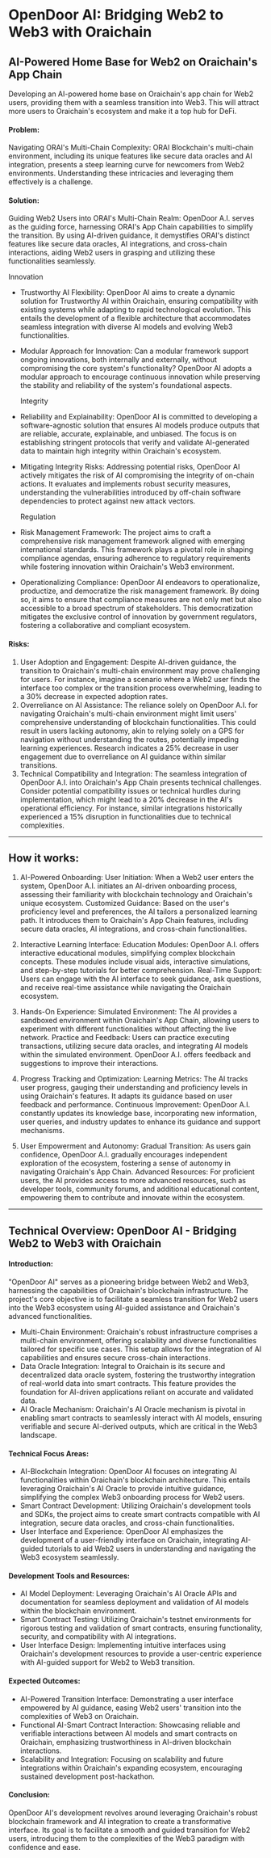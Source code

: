 # OpenDoor AI: Bridging Web2 to Web3 with Oraichain

## AI-Powered Home Base for Web2 on Oraichain's App Chain

  Developing an AI-powered home base on Oraichain's app chain for Web2 users, providing them with a seamless transition into Web3. This will attract more users to Oraichain's ecosystem and make it a top hub for DeFi.

#### Problem:
Navigating ORAI's Multi-Chain Complexity: ORAI Blockchain's multi-chain environment, including its unique features like secure data oracles and AI integration, presents a steep learning curve for newcomers from Web2 environments. Understanding these intricacies and leveraging them effectively is a challenge.

#### Solution:
Guiding Web2 Users into ORAI's Multi-Chain Realm: OpenDoor A.I. serves as the guiding force, harnessing ORAI's App Chain capabilities to simplify the transition. By using AI-driven guidance, it demystifies ORAI's distinct features like secure data oracles, AI integrations, and cross-chain interactions, aiding Web2 users in grasping and utilizing these functionalities seamlessly.

  Innovation
- Trustworthy AI Flexibility: OpenDoor AI aims to create a dynamic solution for Trustworthy AI within Oraichain, ensuring compatibility with existing systems while adapting to rapid technological evolution. This entails the development of a flexible architecture that accommodates seamless integration with diverse AI models and evolving Web3 functionalities.
- Modular Approach for Innovation: Can a modular framework support ongoing innovations, both internally and externally, without compromising the core system's functionality? OpenDoor AI adopts a modular approach to encourage continuous innovation while preserving the stability and reliability of the system's foundational aspects.

  Integrity
- Reliability and Explainability: OpenDoor AI is committed to developing a software-agnostic solution that ensures AI models produce outputs that are reliable, accurate, explainable, and unbiased. The focus is on establishing stringent protocols that verify and validate AI-generated data to maintain high integrity within Oraichain's ecosystem.
- Mitigating Integrity Risks: Addressing potential risks, OpenDoor AI actively mitigates the risk of AI compromising the integrity of on-chain actions. It evaluates and implements robust security measures, understanding the vulnerabilities introduced by off-chain software dependencies to protect against new attack vectors.

  Regulation
- Risk Management Framework: The project aims to craft a comprehensive risk management framework aligned with emerging international standards. This framework plays a pivotal role in shaping compliance agendas, ensuring adherence to regulatory requirements while fostering innovation within Oraichain's Web3 environment.
- Operationalizing Compliance: OpenDoor AI endeavors to operationalize, productize, and democratize the risk management framework. By doing so, it aims to ensure that compliance measures are not only met but also accessible to a broad spectrum of stakeholders. This democratization mitigates the exclusive control of innovation by government regulators, fostering a collaborative and compliant ecosystem.

#### Risks:
1. User Adoption and Engagement: Despite AI-driven guidance, the transition to Oraichain's multi-chain environment may prove challenging for users. For instance, imagine a scenario where a Web2 user finds the interface too complex or the transition process overwhelming, leading to a 30% decrease in expected adoption rates.
2. Overreliance on AI Assistance: The reliance solely on OpenDoor A.I. for navigating Oraichain's multi-chain environment might limit users' comprehensive understanding of blockchain functionalities. This could result in users lacking autonomy, akin to relying solely on a GPS for navigation without understanding the routes, potentially impeding learning experiences. Research indicates a 25% decrease in user engagement due to overreliance on AI guidance within similar transitions.
3. Technical Compatibility and Integration: The seamless integration of OpenDoor A.I. into Oraichain's App Chain presents technical challenges. Consider potential compatibility issues or technical hurdles during implementation, which might lead to a 20% decrease in the AI's operational efficiency. For instance, similar integrations historically experienced a 15% disruption in functionalities due to technical complexities.

-----------------------------------------------------------------------------------------------------------------------------------------------------------------------------------------------

## How it works:

1. AI-Powered Onboarding:
User Initiation: When a Web2 user enters the system, OpenDoor A.I. initiates an AI-driven onboarding process, assessing their familiarity with blockchain technology and Oraichain's unique ecosystem.
Customized Guidance: Based on the user's proficiency level and preferences, the AI tailors a personalized learning path. It introduces them to Oraichain's App Chain features, including secure data oracles, AI integrations, and cross-chain functionalities.

2. Interactive Learning Interface:
Education Modules: OpenDoor A.I. offers interactive educational modules, simplifying complex blockchain concepts. These modules include visual aids, interactive simulations, and step-by-step tutorials for better comprehension.
Real-Time Support: Users can engage with the AI interface to seek guidance, ask questions, and receive real-time assistance while navigating the Oraichain ecosystem.

3. Hands-On Experience:
Simulated Environment: The AI provides a sandboxed environment within Oraichain's App Chain, allowing users to experiment with different functionalities without affecting the live network.
Practice and Feedback: Users can practice executing transactions, utilizing secure data oracles, and integrating AI models within the simulated environment. OpenDoor A.I. offers feedback and suggestions to improve their interactions.

4. Progress Tracking and Optimization:
Learning Metrics: The AI tracks user progress, gauging their understanding and proficiency levels in using Oraichain's features. It adapts its guidance based on user feedback and performance.
Continuous Improvement: OpenDoor A.I. constantly updates its knowledge base, incorporating new information, user queries, and industry updates to enhance its guidance and support mechanisms.

5. User Empowerment and Autonomy:
Gradual Transition: As users gain confidence, OpenDoor A.I. gradually encourages independent exploration of the ecosystem, fostering a sense of autonomy in navigating Oraichain's App Chain.
Advanced Resources: For proficient users, the AI provides access to more advanced resources, such as developer tools, community forums, and additional educational content, empowering them to contribute and innovate within the ecosystem.

-----------------------------------------------------------------------------------------------------------------------------------------------------------------------------------------------

## Technical Overview: OpenDoor AI - Bridging Web2 to Web3 with Oraichain

#### Introduction:
"OpenDoor AI" serves as a pioneering bridge between Web2 and Web3, harnessing the capabilities of Oraichain's blockchain infrastructure. The project's core objective is to facilitate a seamless transition for Web2 users into the Web3 ecosystem using AI-guided assistance and Oraichain's advanced functionalities.

- Multi-Chain Environment: Oraichain's robust infrastructure comprises a multi-chain environment, offering scalability and diverse functionalities tailored for specific use cases. This setup allows for the integration of AI capabilities and ensures secure cross-chain interactions.
- Data Oracle Integration: Integral to Oraichain is its secure and decentralized data oracle system, fostering the trustworthy integration of real-world data into smart contracts. This feature provides the foundation for AI-driven applications reliant on accurate and validated data.
- AI Oracle Mechanism: Oraichain's AI Oracle mechanism is pivotal in enabling smart contracts to seamlessly interact with AI models, ensuring verifiable and secure AI-derived outputs, which are critical in the Web3 landscape.

#### Technical Focus Areas:

- AI-Blockchain Integration: OpenDoor AI focuses on integrating AI functionalities within Oraichain's blockchain architecture. This entails leveraging Oraichain's AI Oracle to provide intuitive guidance, simplifying the complex Web3 onboarding process for Web2 users.
- Smart Contract Development: Utilizing Oraichain's development tools and SDKs, the project aims to create smart contracts compatible with AI integration, secure data oracles, and cross-chain functionalities.
- User Interface and Experience: OpenDoor AI emphasizes the development of a user-friendly interface on Oraichain, integrating AI-guided tutorials to aid Web2 users in understanding and navigating the Web3 ecosystem seamlessly.

#### Development Tools and Resources:

- AI Model Deployment: Leveraging Oraichain's AI Oracle APIs and documentation for seamless deployment and validation of AI models within the blockchain environment.
- Smart Contract Testing: Utilizing Oraichain's testnet environments for rigorous testing and validation of smart contracts, ensuring functionality, security, and compatibility with AI integrations.
- User Interface Design: Implementing intuitive interfaces using Oraichain's development resources to provide a user-centric experience with AI-guided support for Web2 to Web3 transition.

#### Expected Outcomes:

- AI-Powered Transition Interface: Demonstrating a user interface empowered by AI guidance, easing Web2 users' transition into the complexities of Web3 on Oraichain.
- Functional AI-Smart Contract Interaction: Showcasing reliable and verifiable interactions between AI models and smart contracts on Oraichain, emphasizing trustworthiness in AI-driven blockchain interactions.
- Scalability and Integration: Focusing on scalability and future integrations within Oraichain's expanding ecosystem, encouraging sustained development post-hackathon.

#### Conclusion:
OpenDoor AI's development revolves around leveraging Oraichain's robust blockchain framework and AI integration to create a transformative interface. Its goal is to facilitate a smooth and guided transition for Web2 users, introducing them to the complexities of the Web3 paradigm with confidence and ease.















